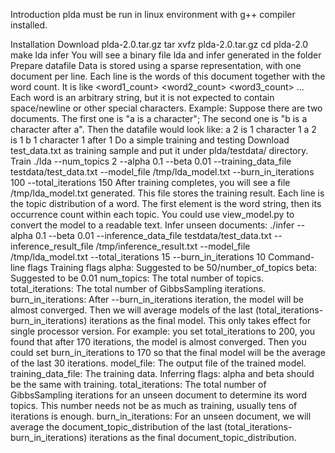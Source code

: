 Introduction
plda must be run in linux environment with g++ compiler installed.

Installation
Download plda-2.0.tar.gz
tar xvfz plda-2.0.tar.gz
cd plda-2.0
make lda infer
You will see a binary file lda and infer generated in the folder
Prepare datafile
Data is stored using a sparse representation, with one document per line. Each line is the words of this document together with the word count. It is like <word1> <word1_count> <word2> <word2_count> <word3> <word3_count> ... Each word is an arbitrary string, but it is not expected to contain space/newline or other special characters.
Example: Suppose there are two documents. The first one is "a is a character"; The second one is "b is a character after a". Then the datafile would look like:
a 2 is 1 character 1
a 2 is 1 b 1 character 1 after 1
Do a simple training and testing
Download test_data.txt as training sample and put it under plda/testdata/ directory.
Train
./lda --num_topics 2 --alpha 0.1 --beta 0.01 --training_data_file testdata/test_data.txt --model_file /tmp/lda_model.txt --burn_in_iterations 100 --total_iterations 150
After training completes, you will see a file /tmp/lda_model.txt generated. This file stores the training result. Each line is the topic distribution of a word. The first element is the word string, then its occurrence count within each topic. You could use view_model.py to convert the model to a readable text.
Infer unseen documents:
./infer --alpha 0.1 --beta 0.01 --inference_data_file testdata/test_data.txt --inference_result_file /tmp/inference_result.txt --model_file /tmp/lda_model.txt --total_iterations 15 --burn_in_iterations 10
Command-line flags
Training flags
alpha: Suggested to be 50/number_of_topics
beta: Suggested to be 0.01
num_topics: The total number of topics.
total_iterations: The total number of GibbsSampling iterations.
burn_in_iterations: After --burn_in_iterations iteration, the model will be almost converged. Then we will average models of the last (total_iterations-burn_in_iterations) iterations as the final model. This only takes effect for single processor version. For example: you set total_iterations to 200, you found that after 170 iterations, the model is almost converged. Then you could set burn_in_iterations to 170 so that the final model will be the average of the last 30 iterations.
model_file: The output file of the trained model.
training_data_file: The training data.
Inferring flags:
alpha and beta should be the same with training.
total_iterations: The total number of GibbsSampling iterations for an unseen document to determine its word topics. This number needs not be as much as training, usually tens of iterations is enough.
burn_in_iterations: For an unseen document, we will average the document_topic_distribution of the last (total_iterations-burn_in_iterations) iterations as the final document_topic_distribution.

